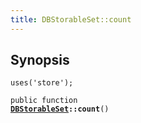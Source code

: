 ```yaml
---
title: DBStorableSet::count
---
```


## Synopsis

<code>uses('store');</code>

<code>public function <b><a href="DBStorableSet">DBStorableSet</a>::count</b>()</code>

